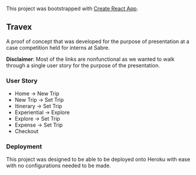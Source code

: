 This project was bootstrapped with [Create React App](https://github.com/facebook/create-react-app).

## Travex
A proof of concept that was developed for the purpose of presentation at a case competition held for interns at Sabre.

__Disclaimer__: Most of the links are nonfunctional as we wanted to walk through a single user story for the purpose of the presentation.

### User Story
- Home -> New Trip
- New Trip -> Set Trip
- Itinerary -> Set Trip
- Experiential -> Explore
- Explore -> Set Trip
- Expense -> Set Trip
- Checkout

### Deployment
This project was designed to be able to be deployed onto Heroku with ease with no configurations needed to be made.

